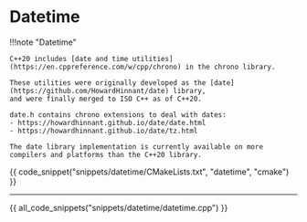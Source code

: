# Datetime

!!!note "Datetime"

    C++20 includes [date and time utilities](https://en.cppreference.com/w/cpp/chrono) in the chrono library.

    These utilities were originally developed as the [date](https://github.com/HowardHinnant/date) library,
    and were finally merged to ISO C++ as of C++20. 

    date.h contains chrono extensions to deal with dates:
    - https://howardhinnant.github.io/date/date.html
    - https://howardhinnant.github.io/date/tz.html

    The date library implementation is currently available on more compilers and platforms than the C++20 library.

{{ code_snippet("snippets/datetime/CMakeLists.txt", "datetime", "cmake") }}

<hr>

{{ all_code_snippets("snippets/datetime/datetime.cpp") }}

